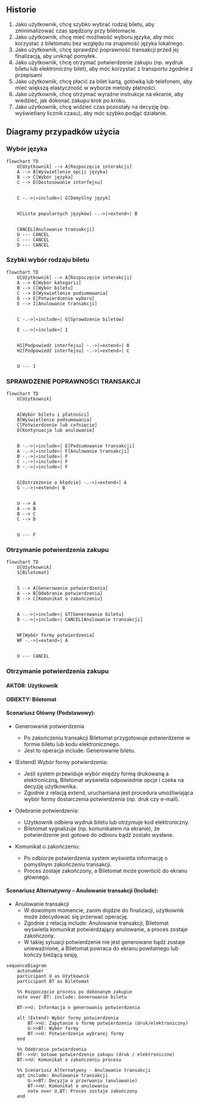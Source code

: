 ## Historie
1. Jako użytkownik, chcę szybko wybrać rodzaj biletu, aby zminimalizować czas
spędzony przy biletomacie.
2. Jako użytkownik, chcę mieć możliwość wyboru języka, aby móc korzystać z
biletomatu bez względu na znajomość języka lokalnego.
3. Jako użytkownik, chcę sprawdzić poprawność transakcji przed jej finalizacją,
aby uniknąć pomyłek.
4. Jako użytkownik, chcę otrzymać potwierdzenie zakupu (np. wydruk biletu lub
elektroniczny bilet), aby móc korzystać z transportu zgodnie z przepisami
5. Jako użytkownik, chcę płacić za bilet kartą, gotówką lub telefonem, aby mieć
większą elastyczność w wyborze metody płatności.
6. Jako użytkownik, chcę otrzymać wyraźne instrukcje na ekranie, aby wiedzieć,
jak dokonać zakupu krok po kroku.
7. Jako użytkownik, chcę widzieć czas pozostały na decyzję (np. wyświetlany
licznik czasu), aby móc szybko podjąć działanie.

## Diagramy przypadków użycia 
### Wybór języka

```mermaid
flowchart TD  
    U[Użytkownik] --> A[Rozpoczęcie interakcji]  
    A --> B[Wyświetlenie opcji języka]  
    B --> C[Wybór języka]  
    C --> D[Dostosowanie interfejsu]  
    
    
    C -.->|«include»| G[Domyślny język]
    
  
    H[Lista popularnych języków] -.->|«extend»| B

    
    CANCEL[Anulowanie transakcji]
    U --- CANCEL
    C --- CANCEL
    D --- CANCEL
```

### Szybki wybór rodzaju biletu
```mermaid
flowchart TD
    U[Użytkownik] --> A[Rozpoczęcie interakcji]
    A --> B[Wybór kategorii]
    B --> C[Wybór biletu]
    C --> D[Wyświetlenie podsumowania]
    D --> E[Potwierdzenie wyboru]
    E --> I[Anulowanie transakcji]

   
    C -.->|«include»| G[Sprawdzenie biletów]
   
    E -.->|«include»| I

   
    H1[Podpowiedź interfejsu] -.->|«extend»| B
    H2[Podpowiedź interfejsu] -.->|«extend»| C

    
    U --- I
```

### SPRAWDZENIE POPRAWNOŚCI TRANSAKCJI
```mermaid
flowchart TD
    U[Użytkownik]
    
   
    A[Wybór biletu i płatności]
    B[Wyświetlenie podsumowania]
    C[Potwierdzenie lub cofnięcie]
    D[Kontynuacja lub anulowanie]
    
    
    B -.->|«include»| E[Podsumowanie transakcji]
    A -.->|«include»| F[Anulowanie transakcji]
    B -.->|«include»| F
    C -.->|«include»| F
    D -.->|«include»| F
    
    
    G[Ostrzeżenie o błędzie] -.->|«extend»| A
    G -.->|«extend»| B

    
    U --> A
    A --> B
    B --> C
    C --> D

  
    U --- F
```

### Otrzymanie potwierdzenia zakupu
```mermaid
flowchart TD
    U[Użytkownik]
    S[Biletomat]

    
    S --> A[Generowanie potwierdzenia]
    A --> B[Odebranie potwierdzenia]
    B --> C[Komunikat o zakończeniu]


    A -.->|«include»| GT[Generowanie biletu]
    B -.->|«include»| CANCEL[Anulowanie transakcji]

   
    WF[Wybór formy potwierdzenia]
    WF -.->|«extend»| A

    
    U --- CANCEL
 ```
### Otrzymanie potwierdzenia zakupu

#### AKTOR: Użytkownik
#### OBIEKTY: Biletomat
#### Scenariusz Główny (Podstawowy):
- Generowanie potwierdzenia
    - Po zakończeniu transakcji Biletomat przygotowuje potwierdzenie w formie biletu lub kodu elektronicznego.
    - Jest to operacja include: Generowanie biletu.
- (Extend) Wybór formy potwierdzenia:
    - Jeśli system przewiduje wybór między formą drukowaną a elektroniczną, Biletomat wyświetla odpowiednie opcje i czeka na decyzję użytkownika.
    - Zgodnie z relacją extend, uruchamiana jest procedura umożliwiająca wybór formy dostarczenia potwierdzenia (np. druk czy e-mail).

- Odebranie potwierdzenia:
    - Użytkownik odbiera wydruk biletu lub otrzymuje kod elektroniczny.
    - Biletomat sygnalizuje (np. komunikatem na ekranie), że potwierdzenie jest gotowe do odbioru bądź zostało wysłane.

- Komunikat o zakończeniu:
    - Po odbiorze potwierdzenia system wyświetla informację o pomyślnym zakończeniu transakcji.
    - Proces zostaje zakończony, a Biletomat może powrócić do ekranu głównego.
#### Scenariusz Alternatywny – Anulowanie transakcji (Include):
- Anulowanie transakcji
    - W dowolnym momencie, zanim dojdzie do finalizacji, użytkownik może zdecydować się przerwać operację.
    - Zgodnie z relacją include: Anulowanie transakcji, Biletomat wyświetla komunikat potwierdzający anulowanie, a proces zostaje zakończony.
    - W takiej sytuacji potwierdzenie nie jest generowane bądź zostaje unieważnione, a Biletomat powraca do ekranu powitalnego lub kończy bieżącą sesję.

```mermaid
sequenceDiagram
    autonumber
    participant U as Użytkownik
    participant BT as Biletomat

    %% Rozpoczęcie procesu po dokonanym zakupie
    note over BT: include: Generowanie biletu

    BT->>U: Informacja o generowaniu potwierdzenia

    alt (Extend) Wybór formy potwierdzenia
        BT->>U: Zapytanie o formę potwierdzenia (druk/elektroniczny)
        U->>BT: Wybór formy
        BT->>U: Potwierdzenie wybranej formy
    end

    %% Odebranie potwierdzenia
    BT-->>U: Gotowe potwierdzenie zakupu (druk / elektroniczne)
    BT->>U: Komunikat o zakończeniu procesu

    %% Scenariusz Alternatywny - Anulowanie transakcji
    opt include: Anulowanie transakcji
        U->>BT: Decyzja o przerwaniu (anulowanie)
        BT->>U: Komunikat o anulowaniu
        note over U,BT: Proces zostaje zakończony
    end

```

